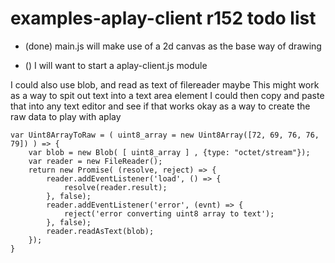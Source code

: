 # examples-aplay-client r152 todo list

* (done) main.js will make use of a 2d canvas as the base way of drawing

* () I will want to start a aplay-client.js module

<!-- aplay-client array to text -->
I could also use blob, and read as text of filereader maybe
This might work as a way to spit out text into a text area element
I could then copy and paste that into any text editor and see if that works okay
as a way to create the raw data to play with aplay
```
var Uint8ArrayToRaw = ( uint8_array = new Uint8Array([72, 69, 76, 76, 79]) ) => {
    var blob = new Blob( [ uint8_array ] , {type: "octet/stream"});
    var reader = new FileReader();
    return new Promise( (resolve, reject) => {
        reader.addEventListener('load', () => {
            resolve(reader.result);
        }, false);
        reader.addEventListener('error', (evnt) => {
            reject('error converting uint8 array to text');
        }, false);
        reader.readAsText(blob);
    });
}
```